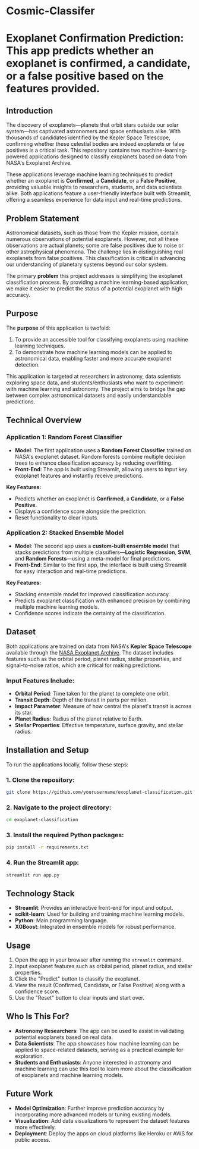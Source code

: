 # Cosmic-Classifer
# Exoplanet Confirmation Prediction: This app predicts whether an exoplanet is confirmed, a candidate, or a false positive based on the features provided.


## **Introduction**

The discovery of exoplanets—planets that orbit stars outside our solar system—has captivated astronomers and space enthusiasts alike. With thousands of candidates identified by the Kepler Space Telescope, confirming whether these celestial bodies are indeed exoplanets or false positives is a critical task. This repository contains two machine-learning-powered applications designed to classify exoplanets based on data from NASA's Exoplanet Archive.

These applications leverage machine learning techniques to predict whether an exoplanet is **Confirmed**, a **Candidate**, or a **False Positive**, providing valuable insights to researchers, students, and data scientists alike. Both applications feature a user-friendly interface built with Streamlit, offering a seamless experience for data input and real-time predictions.

## **Problem Statement**

Astronomical datasets, such as those from the Kepler mission, contain numerous observations of potential exoplanets. However, not all these observations are actual planets; some are false positives due to noise or other astrophysical phenomena. The challenge lies in distinguishing real exoplanets from false positives. This classification is critical in advancing our understanding of planetary systems beyond our solar system.

The primary **problem** this project addresses is simplifying the exoplanet classification process. By providing a machine learning-based application, we make it easier to predict the status of a potential exoplanet with high accuracy.

## **Purpose**

The **purpose** of this application is twofold:
1. To provide an accessible tool for classifying exoplanets using machine learning techniques.
2. To demonstrate how machine learning models can be applied to astronomical data, enabling faster and more accurate exoplanet detection.

This application is targeted at researchers in astronomy, data scientists exploring space data, and students/enthusiasts who want to experiment with machine learning and astronomy. The project aims to bridge the gap between complex astronomical datasets and easily understandable predictions.

## **Technical Overview**

### **Application 1: Random Forest Classifier**

- **Model**: The first application uses a **Random Forest Classifier** trained on NASA's exoplanet dataset. Random forests combine multiple decision trees to enhance classification accuracy by reducing overfitting.
- **Front-End**: The app is built using Streamlit, allowing users to input key exoplanet features and instantly receive predictions.

**Key Features:**
- Predicts whether an exoplanet is **Confirmed**, a **Candidate**, or a **False Positive**.
- Displays a confidence score alongside the prediction.
- Reset functionality to clear inputs.
  
### **Application 2: Stacked Ensemble Model**

- **Model**: The second app uses a **custom-built ensemble model** that stacks predictions from multiple classifiers—**Logistic Regression**, **SVM**, and **Random Forests**—using a meta-model for final predictions.
- **Front-End**: Similar to the first app, the interface is built using Streamlit for easy interaction and real-time predictions.

**Key Features:**
- Stacking ensemble model for improved classification accuracy.
- Predicts exoplanet classification with enhanced precision by combining multiple machine learning models.
- Confidence scores indicate the certainty of the classification.

## **Dataset**

Both applications are trained on data from NASA's **Kepler Space Telescope** available through the [NASA Exoplanet Archive](https://exoplanetarchive.ipac.caltech.edu/). The dataset includes features such as the orbital period, planet radius, stellar properties, and signal-to-noise ratios, which are critical for making predictions.

### **Input Features Include:**
- **Orbital Period**: Time taken for the planet to complete one orbit.
- **Transit Depth**: Depth of the transit in parts per million.
- **Impact Parameter**: Measure of how central the planet's transit is across its star.
- **Planet Radius**: Radius of the planet relative to Earth.
- **Stellar Properties**: Effective temperature, surface gravity, and stellar radius.

## **Installation and Setup**

To run the applications locally, follow these steps:

### **1. Clone the repository:**
```bash
git clone https://github.com/yourusername/exoplanet-classification.git
```

### **2. Navigate to the project directory:**
```bash
cd exoplanet-classification
```

### **3. Install the required Python packages:**
```bash
pip install -r requirements.txt
```

### **4. Run the Streamlit app:**
```bash
streamlit run app.py
```

## **Technology Stack**

- **Streamlit**: Provides an interactive front-end for input and output.
- **scikit-learn**: Used for building and training machine learning models.
- **Python**: Main programming language.
- **XGBoost**: Integrated in ensemble models for robust performance.
  
## **Usage**

1. Open the app in your browser after running the `streamlit` command.
2. Input exoplanet features such as orbital period, planet radius, and stellar properties.
3. Click the "Predict" button to classify the exoplanet.
4. View the result (Confirmed, Candidate, or False Positive) along with a confidence score.
5. Use the "Reset" button to clear inputs and start over.

## **Who Is This For?**

- **Astronomy Researchers**: The app can be used to assist in validating potential exoplanets based on real data.
- **Data Scientists**: The app showcases how machine learning can be applied to space-related datasets, serving as a practical example for exploration.
- **Students and Enthusiasts**: Anyone interested in astronomy and machine learning can use this tool to learn more about the classification of exoplanets and machine learning models.

## **Future Work**

- **Model Optimization**: Further improve prediction accuracy by incorporating more advanced models or tuning existing models.
- **Visualization**: Add data visualizations to represent the dataset features more effectively.
- **Deployment**: Deploy the apps on cloud platforms like Heroku or AWS for public access.

